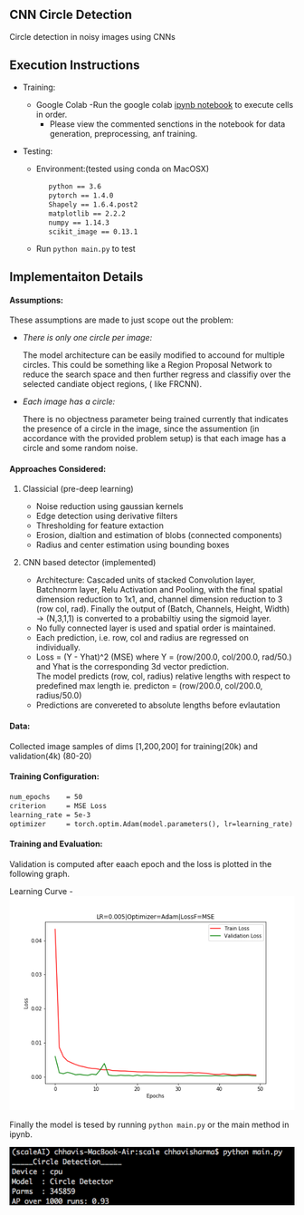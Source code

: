 
## CNN Circle Detection
Circle detection in noisy images using CNNs

## Execution Instructions
  - Training:
      - Google Colab 
          -Run the google colab [ipynb notebook](ScaleAI_ChhaviSharma.ipynb) to execute cells in order.
          - Please view the commented senctions in the notebook for data generation, preprocessing, anf training.

  - Testing:
      - Environment:(tested using conda on MacOSX)
         ```
            python == 3.6
            pytorch == 1.4.0
            Shapely == 1.6.4.post2
            matplotlib == 2.2.2
            numpy == 1.14.3
            scikit_image == 0.13.1
         ```
      - Run ```python main.py``` to test
    

## Implementaiton Details

#### Assumptions:
These assumptions are made to just scope out the problem:

- *There is only one circle per image:*

  The model architecture can be easily modified to accound for multiple circles. This could be something like a Region Proposal Network to reduce the search space and then further regress and classifiy over the selected candiate object regions, ( like FRCNN).

- *Each image has a circle:*

  There is no objectness parameter being trained currently that indicates the presence of a circle in the image, since the assumention (in accordance with the provided problem setup) is that each image has a circle and some random noise. 
  

#### Approaches Considered:
1. Classicial (pre-deep learning)
    - Noise reduction using gaussian kernels
    - Edge detection using derivative filters
    - Thresholding for feature extaction
    - Erosion, dialtion and estimation of blobs (connected components)
    - Radius and center estimation using bounding boxes
 
2. CNN based detector (implemented)
    - Architecture: Cascaded units of stacked Convolution layer, Batchnorm layer, Relu Activation and Pooling, with the final spatial dimension reduction to 1x1, and, channel dimension reduction to 3 (row col, rad). Finally the output of (Batch, Channels, Height, Width) -> (N,3,1,1) is converted to a probabiltiy using the sigmoid layer.
    - No fully connected layer is used and spatial order is maintained.
    - Each prediction, i.e. row, col and radius are regressed on individually.
    - Loss = (Y - Yhat)^2 (MSE) where Y = (row/200.0, col/200.0, rad/50.) and Yhat is the corresponding 3d vector prediction.        
      The model predicts (row, col, radius) relative lengths with respect to predefined max length
      ie. predicton = (row/200.0, col/200.0, radius/50.0)
    - Predictions are convereted to absolute lengths before evlautation
    
#### Data:
  Collected image samples of dims [1,200,200] for training(20k) and validation(4k) (80-20)

#### Training Configuration:
  ```
  num_epochs    = 50
  criterion     = MSE Loss 
  learning_rate = 5e-3
  optimizer     = torch.optim.Adam(model.parameters(), lr=learning_rate)
  ```

#### Training and Evaluation:
  Validation is computed after eaach epoch and the loss is plotted in the following graph.
  
  Learning Curve -
  ![](LearningCurves_model_mse_20k_5e-3_50epochs.png)
  
  Finally the model is tesed by running ```python main.py``` or the main method in ipynb. 
  <p align="center">
    <img src="out.png">
  </p>

    
